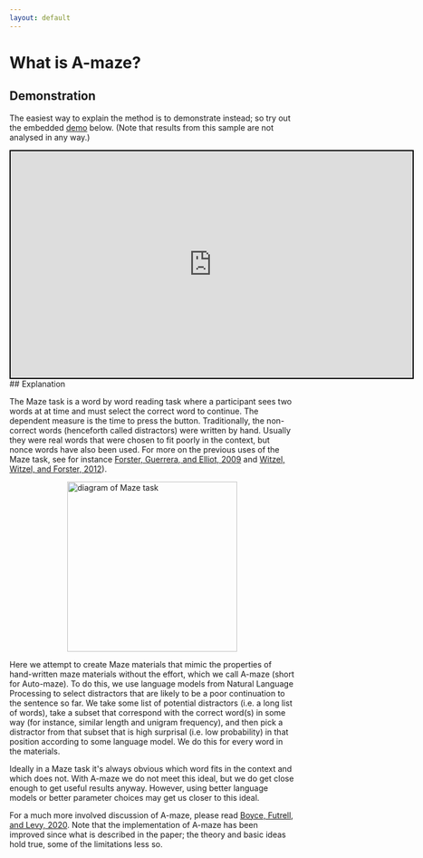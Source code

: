 ```yaml
---
layout: default
---
```


# What is A-maze?

## Demonstration

The easiest way to explain the method is to demonstrate instead; so try out the embedded [demo](http://syntaxgym.org:666/experiment.html) below. (Note that results from this sample are not analysed in any way.) 

<iframe src="http://syntaxgym.org:666/experiment.html" width="710" height="400" style="border:2px solid black;"></iframe>
<br>
## Explanation

The Maze task is a word by word reading task where a participant sees two words at at time and must select the correct word to continue. The dependent measure is the time to press the button. Traditionally, the non-correct words (henceforth called distractors) were written by hand. Usually they were real words that were chosen to fit poorly in the context, but nonce words have also been used. For more on the previous uses of the Maze task, see for instance [Forster, Guerrera, and Elliot, 2009](https://www.researchgate.net/profile/Kenneth_Forster/publication/23964016_The_maze_task_Measuring_forced_incremental_sentence_processing_time/links/0c960528e5bae4cf4b000000/The-maze-task-Measuring-forced-incremental-sentence-processing-time.pdf) and [Witzel, Witzel, and Forster, 2012](https://www.researchgate.net/profile/Jeffrey_Witzel/publication/51719334_Comparisons_of_online_reading_paradigms_Eye_tracking_moving-window_and_maze/links/556c4f7208aeab7772218886/Comparisons-of-online-reading-paradigms-Eye-tracking-moving-window-and-maze.pdf)). 

<img src="{{site.url}}/assets/maze_diagram.jpg" width="300" style="display:block;margin-left:auto;margin-right:auto" alt="diagram of Maze task"/>

Here we attempt to create Maze materials that mimic the properties of hand-written maze materials without the effort, which we call A-maze (short for Auto-maze). To do this, we use language models from Natural Language Processing to select distractors that are likely to be a poor continuation to the sentence so far. We take some list of potential distractors (i.e. a long list of words), take a subset that correspond with the correct word(s) in some way (for instance, similar length and unigram frequency), and then pick a distractor from that subset that is high surprisal (i.e. low probability) in that position according to some language model. We do this for every word in the materials. 

Ideally in a Maze task it's always obvious which word fits in the context and which does not. With A-maze we do not meet this ideal, but we do get close enough to get useful results anyway. However, using better language models or better parameter choices may get us closer to this ideal.

For a much more involved discussion of A-maze, please read [Boyce, Futrell, and Levy, 2020](https://psyarxiv.com/b7nqd/). Note that the implementation of A-maze has been improved since what is described in the paper; the theory and basic ideas hold true, some of the limitations less so. 

